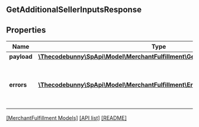 ## GetAdditionalSellerInputsResponse

## Properties

Name | Type | Description | Notes
------------ | ------------- | ------------- | -------------
**payload** | [**\Thecodebunny\SpApi\Model\MerchantFulfillment\GetAdditionalSellerInputsResult**](GetAdditionalSellerInputsResult.md) |  | [optional]
**errors** | [**\Thecodebunny\SpApi\Model\MerchantFulfillment\Error[]**](Error.md) | A list of error responses returned when a request is unsuccessful. | [optional]

[[MerchantFulfillment Models]](../) [[API list]](../../Api) [[README]](../../../README.md)
